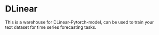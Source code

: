 # DLinear
This is a warehouse for DLinear-Pytorch-model, can be used to train your text dataset for time series forecasting tasks.
